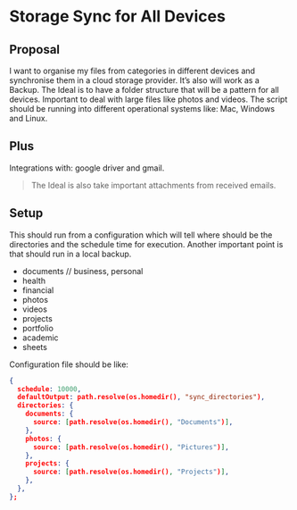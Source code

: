 # Storage Sync for All Devices

## Proposal

I want to organise my files from categories in different devices and synchronise them in a cloud storage provider.
It’s also will work as a Backup.
The Ideal is to have a folder structure that will be a pattern for all devices.
Important to deal with large files like photos and videos.
The script should be running into different operational systems like: Mac, Windows and Linux.

## Plus

Integrations with: google driver and gmail.

> The Ideal is also take important attachments from received emails.

## Setup

This should run from a configuration which will tell where should be the directories and the schedule time for execution.
Another important point is that should run in a local backup.

- documents // business, personal
- health
- financial
- photos
- videos
- projects
- portfolio
- academic
- sheets

Configuration file should be like:

```json
{
  schedule: 10000,
  defaultOutput: path.resolve(os.homedir(), "sync_directories"),
  directories: {
    documents: {
      source: [path.resolve(os.homedir(), "Documents")],
    },
    photos: {
      source: [path.resolve(os.homedir(), "Pictures")],
    },
    projects: {
      source: [path.resolve(os.homedir(), "Projects")],
    },
  },
};
```
